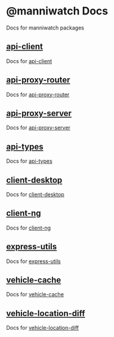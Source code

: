 # @manniwatch Docs
Docs for manniwatch packages

## [api-client](http://manniwatch.github.io/docs/api-client/)
Docs for [api-client](http://github.com/manniwatch/manniwatch/tree/master/packages/api-client/)

## [api-proxy-router](http://manniwatch.github.io/docs/api-proxy-router/)
Docs for [api-proxy-router](http://github.com/manniwatch/manniwatch/tree/master/packages/api-proxy-router/)

## [api-proxy-server](http://manniwatch.github.io/docs/api-proxy-server/)
Docs for [api-proxy-server](http://github.com/manniwatch/manniwatch/tree/master/packages/api-proxy-server/)

## [api-types](http://manniwatch.github.io/docs/api-types/)
Docs for [api-types](http://github.com/manniwatch/manniwatch/tree/master/packages/api-types/)

## [client-desktop](http://manniwatch.github.io/docs/client-desktop/)
Docs for [client-desktop](http://github.com/manniwatch/manniwatch/tree/master/packages/client-desktop/)

## [client-ng](http://manniwatch.github.io/docs/client-ng/)
Docs for [client-ng](http://github.com/manniwatch/manniwatch/tree/master/packages/client-ng/)

## [express-utils](http://manniwatch.github.io/docs/express-utils/)
Docs for [express-utils](http://github.com/manniwatch/manniwatch/tree/master/packages/express-utils/)

## [vehicle-cache](http://manniwatch.github.io/docs/vehicle-cache/)
Docs for [vehicle-cache](http://github.com/manniwatch/manniwatch/tree/master/packages/vehicle-cache/)

## [vehicle-location-diff](http://manniwatch.github.io/docs/vehicle-location-diff/)
Docs for [vehicle-location-diff](http://github.com/manniwatch/manniwatch/tree/master/packages/vehicle-location-diff/)

